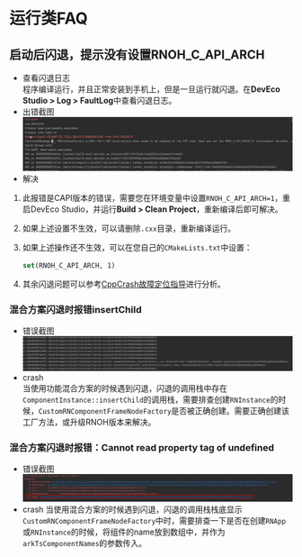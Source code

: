 # 运行类FAQ

## 启动后闪退，提示没有设置RNOH_C_API_ARCH
- 查看闪退日志  
程序编译运行，并且正常安装到手机上，但是一旦运行就闪退。在**DevEco Studio > Log > FaultLog**中查看闪退日志。
- 出错截图  
![faq-RNOH_C_API_ARCH](../figures/faq-RNOH_C_API_ARCH.png)
- 解决
1. 此报错是CAPI版本的错误，需要您在环境变量中设置`RNOH_C_API_ARCH=1`，重启DevEco Studio，并运行**Build > Clean Project**，重新编译后即可解决。
2. 如果上述设置不生效，可以请删除`.cxx`目录，重新编译运行。
3. 如果上述操作还不生效，可以在您自己的`CMakeLists.txt`中设置：

    ```CMAKE
    set(RNOH_C_API_ARCH, 1)
    ```
4. 其余闪退问题可以参考[CppCrash故障定位指导](https://developer.huawei.com/consumer/cn/doc/best-practices-V5/bpta-cppcrash-guidance-V5)进行分析。

### 混合方案闪退时报错insertChild
- 错误截图  
![faq-CustomRNComponentFrameNodeFactory](../figures/faq-CustomRNComponentFrameNodeFactory.png)
- crash  
当使用功能混合方案的时候遇到闪退，闪退的调用栈中存在`ComponentInstance::insertChild`的调用栈，需要排查创建`RNInstance`的时候，`CustomRNComponentFrameNodeFactory`是否被正确创建。需要正确创建该工厂方法，或升级RNOH版本来解决。

### 混合方案闪退时报错：Cannot read property tag of undefined
- 错误截图  
![faq-arkTSComponentNames](../figures/faq-arkTSComponentNames.png)
- crash
当使用混合方案的时候遇到闪退，闪退的调用栈栈底显示`CustomRNComponentFrameNodeFactory`中时，需要排查一下是否在创建`RNApp`或`RNInstance`的时候，将组件的name放到数组中，并作为`arkTsComponentNames`的参数传入。






